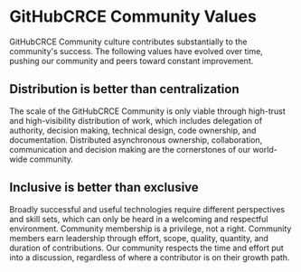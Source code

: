 # GitHubCRCE Community Values

GitHubCRCE Community culture contributes substantially to the community's success. The following values have evolved over time, pushing our community and peers toward constant improvement.

## Distribution is better than centralization

The scale of the GitHubCRCE Community is only viable through high-trust and high-visibility distribution of work, which includes delegation of authority, decision making, technical design, code ownership, and documentation. Distributed asynchronous ownership, collaboration, communication and decision making are the cornerstones of our world-wide community.

## Inclusive is better than exclusive

Broadly successful and useful technologies require different perspectives and skill sets, which can only be heard in a welcoming and respectful environment. Community membership is a privilege, not a right. Community members earn leadership through effort, scope, quality, quantity, and duration of contributions. Our community respects the time and effort put into a discussion, regardless of where a contributor is on their growth path.